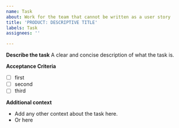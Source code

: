 ```yaml
---
name: Task
about: Work for the team that cannot be written as a user story
title: 'PRODUCT: DESCRIPTIVE TITLE'
labels: Task
assignees: ''

---
```


**Describe the task**
A clear and concise description of what the task is.

**Acceptance Criteria**
- [ ] first
- [ ] second
- [ ] third

**Additional context**
- Add any other context about the task here.
- Or here
